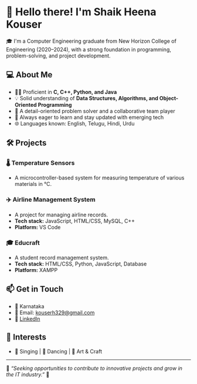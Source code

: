 # 👋 Hello there! I'm Shaik Heena Kouser

🎓 I'm a Computer Engineering graduate from New Horizon College of Engineering (2020–2024), with a strong foundation in programming, problem-solving, and project development.

## 💻 About Me
- 👩‍💻 Proficient in **C, C++, Python, and Java**
- 💡 Solid understanding of **Data Structures, Algorithms, and Object-Oriented Programming**
- 🤝 A detail-oriented problem solver and a collaborative team player
- 🌱 Always eager to learn and stay updated with emerging tech
- 🌐 Languages known: English, Telugu, Hindi, Urdu

## 🛠️ Projects
### 🌡️ Temperature Sensors
- A microcontroller-based system for measuring temperature of various materials in °C.

### ✈️ Airline Management System
- A project for managing airline records.
- **Tech stack:** JavaScript, HTML/CSS, MySQL, C++
- **Platform:** VS Code

### 🎓 Educraft
- A student record management system.
- **Tech stack:** HTML/CSS, Python, JavaScript, Database
- **Platform:** XAMPP

## 📫 Get in Touch
- 📍 Karnataka
- 📧 Email: kouserh329@gmail.com
- 🔗 [LinkedIn](https://www.linkedin.com/in/heena-kouser-shaik/)

## 🎨 Interests
- 🎤 Singing | 💃 Dancing | 🎨 Art & Craft

---

🌟 *“Seeking opportunities to contribute to innovative projects and grow in the IT industry.”* 🌟


